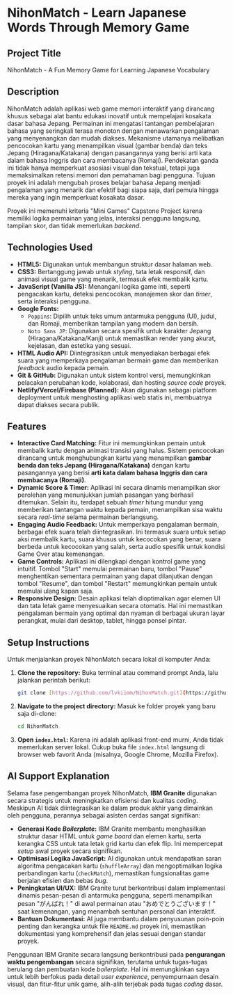 # NihonMatch - Learn Japanese Words Through Memory Game

## Project Title
NihonMatch - A Fun Memory Game for Learning Japanese Vocabulary

## Description
NihonMatch adalah aplikasi web game memori interaktif yang dirancang khusus sebagai alat bantu edukasi inovatif untuk mempelajari kosakata dasar bahasa Jepang. Permainan ini mengatasi tantangan pembelajaran bahasa yang seringkali terasa monoton dengan menawarkan pengalaman yang menyenangkan dan mudah diakses. Mekanisme utamanya melibatkan pencocokan kartu yang menampilkan visual (gambar benda) dan teks Jepang (Hiragana/Katakana) dengan pasangannya yang berisi arti kata dalam bahasa Inggris dan cara membacanya (Romaji). Pendekatan ganda ini tidak hanya memperkuat asosiasi visual dan tekstual, tetapi juga memaksimalkan retensi memori dan pemahaman bagi pengguna. Tujuan proyek ini adalah mengubah proses belajar bahasa Jepang menjadi pengalaman yang menarik dan efektif bagi siapa saja, dari pemula hingga mereka yang ingin memperkuat kosakata dasar.

Proyek ini memenuhi kriteria "Mini Games" Capstone Project karena memiliki logika permainan yang jelas, interaksi pengguna langsung, tampilan skor, dan tidak memerlukan *backend*.

## Technologies Used
* **HTML5:** Digunakan untuk membangun struktur dasar halaman web.
* **CSS3:** Bertanggung jawab untuk *styling*, tata letak responsif, dan animasi visual game yang menarik, termasuk efek membalik kartu.
* **JavaScript (Vanilla JS):** Menangani logika game inti, seperti pengacakan kartu, deteksi pencocokan, manajemen skor dan *timer*, serta interaksi pengguna.
* **Google Fonts:**
    * `Poppins`: Dipilih untuk teks umum antarmuka pengguna (UI), judul, dan Romaji, memberikan tampilan yang modern dan bersih.
    * `Noto Sans JP`: Digunakan secara spesifik untuk karakter Jepang (Hiragana/Katakana/Kanji) untuk memastikan render yang akurat, kejelasan, dan estetika yang sesuai.
* **HTML Audio API:** Diintegrasikan untuk menyediakan berbagai efek suara yang memperkaya pengalaman bermain game dan memberikan *feedback* audio kepada pemain.
* **Git & GitHub:** Digunakan untuk sistem kontrol versi, memungkinkan pelacakan perubahan kode, kolaborasi, dan hosting *source code* proyek.
* **Netlify/Vercel/Firebase (Planned):** Akan digunakan sebagai platform deployment untuk menghosting aplikasi web statis ini, membuatnya dapat diakses secara publik.

## Features
* **Interactive Card Matching:** Fitur ini memungkinkan pemain untuk membalik kartu dengan animasi transisi yang halus. Sistem pencocokan dirancang untuk menghubungkan kartu yang menampilkan **gambar benda dan teks Jepang (Hiragana/Katakana)** dengan kartu pasangannya yang berisi **arti kata dalam bahasa Inggris dan cara membacanya (Romaji)**.
* **Dynamic Score & Timer:** Aplikasi ini secara dinamis menampilkan skor perolehan yang menunjukkan jumlah pasangan yang berhasil ditemukan. Selain itu, terdapat sebuah *timer* hitung mundur yang memberikan tantangan waktu kepada pemain, menampilkan sisa waktu secara *real-time* selama permainan berlangsung.
* **Engaging Audio Feedback:** Untuk memperkaya pengalaman bermain, berbagai efek suara telah diintegrasikan. Ini termasuk suara untuk setiap aksi membalik kartu, suara khusus untuk kecocokan yang benar, suara berbeda untuk kecocokan yang salah, serta audio spesifik untuk kondisi Game Over atau kemenangan.
* **Game Controls:** Aplikasi ini dilengkapi dengan kontrol game yang intuitif. Tombol "Start" memulai permainan baru, tombol "Pause" menghentikan sementara permainan yang dapat dilanjutkan dengan tombol "Resume", dan tombol "Restart" memungkinkan pemain untuk memulai ulang kapan saja.
* **Responsive Design:** Desain aplikasi telah dioptimalkan agar elemen UI dan tata letak game menyesuaikan secara otomatis. Hal ini memastikan pengalaman bermain yang optimal dan nyaman di berbagai ukuran layar perangkat, mulai dari desktop, tablet, hingga ponsel pintar.

## Setup Instructions
Untuk menjalankan proyek NihonMatch secara lokal di komputer Anda:

1.  **Clone the repository:**
    Buka terminal atau command prompt Anda, lalu jalankan perintah berikut:
    ```bash
    git clone [https://github.com/lvkiimm/NihonMatch.git](https://github.com/lvkiimm/NihonMatch.git)
    ```

2.  **Navigate to the project directory:**
    Masuk ke folder proyek yang baru saja di-clone:
    ```bash
    cd NihonMatch
    ```

3.  **Open `index.html`:**
    Karena ini adalah aplikasi front-end murni, Anda tidak memerlukan server lokal. Cukup buka file `index.html` langsung di browser web favorit Anda (misalnya, Google Chrome, Mozilla Firefox).

## AI Support Explanation
Selama fase pengembangan proyek NihonMatch, **IBM Granite** digunakan secara strategis untuk meningkatkan efisiensi dan kualitas *coding*. Meskipun AI tidak diintegrasikan ke dalam produk akhir yang dimainkan oleh pengguna, perannya sebagai asisten cerdas sangat signifikan:

* **Generasi Kode *Boilerplate*:** IBM Granite membantu menghasilkan struktur dasar HTML untuk *game board* dan elemen kartu, serta kerangka CSS untuk tata letak grid kartu dan efek flip. Ini mempercepat *setup* awal proyek secara signifikan.
* **Optimisasi Logika JavaScript:** AI digunakan untuk mendapatkan saran algoritma pengacakan kartu (`shuffleArray`) dan mengoptimalkan logika perbandingan kartu (`checkMatch`), memastikan fungsionalitas game berjalan efisien dan bebas *bug*.
* **Peningkatan UI/UX:** IBM Granite turut berkontribusi dalam implementasi dinamis pesan-pesan di antarmuka pengguna, seperti menampilkan pesan "がんばれ！" di awal permainan atau "おめでとうございます！" saat kemenangan, yang menambah sentuhan personal dan interaktif.
* **Bantuan Dokumentasi:** AI juga membantu dalam penyusunan poin-poin penting dan kerangka untuk file `README.md` proyek ini, memastikan dokumentasi yang komprehensif dan jelas sesuai dengan standar proyek.

Penggunaan IBM Granite secara langsung berkontribusi pada **pengurangan waktu pengembangan** secara signifikan, terutama untuk tugas-tugas berulang dan pembuatan kode *boilerplate*. Hal ini memungkinkan saya untuk lebih berfokus pada detail *user experience*, penyempurnaan desain visual, dan fitur-fitur unik game, alih-alih terjebak pada tugas *coding* dasar.
